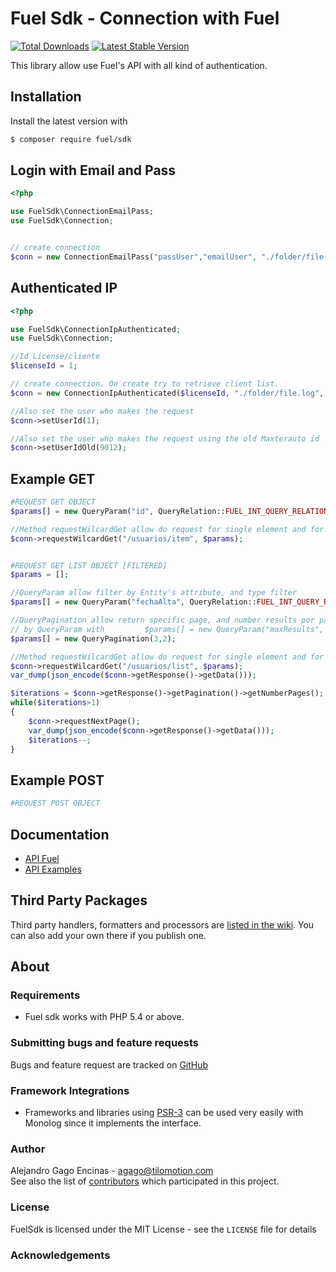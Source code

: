 # Fuel Sdk - Connection with Fuel 
[![Total Downloads](https://img.shields.io/packagist/dt/fuel/sdk.svg)](https://packagist.org/packages/fuel/sdk)
[![Latest Stable Version](https://img.shields.io/packagist/v/fuel/sdk.svg)](https://packagist.org/packages/fuel/sdk)

This library allow use Fuel's API with all kind of authentication.

## Installation

Install the latest version with

```bash
$ composer require fuel/sdk
```

## Login with Email and Pass

```php
<?php

use FuelSdk\ConnectionEmailPass;
use FuelSdk\Connection;


// create connection
$conn = new ConnectionEmailPass("passUser","emailUser", "./folder/file.log", Connection::FUEL_NAME_DEV);


```

## Authenticated IP

```php
<?php

use FuelSdk\ConnectionIpAuthenticated;
use FuelSdk\Connection;

//Id License/cliente
$licenseId = 1;

// create connection. On create try to retrieve client list.
$conn = new ConnectionIpAuthenticated($licenseId, "./folder/file.log", Connection::FUEL_NAME_DEV);

//Also set the user who makes the request
$conn->setUserId(1);

//Also set the user who makes the request using the old Maxterauto id
$conn->setUserIdOld(9012);


```

## Example GET
```php
#REQUEST GET OBJECT
$params[] = new QueryParam("id", QueryRelation::FUEL_INT_QUERY_RELATION_EQUAL, 1);

//Method requestWilcardGet allow do request for single element and for list. 
$conn->requestWilcardGet("/usuarios/item", $params);


#REQUEST GET LIST OBJECT [FILTERED]
$params = [];

//QueryParam allow filter by Entity's attribute, and type filter
$params[] = new QueryParam("fechaAlta", QueryRelation::FUEL_INT_QUERY_RELATION_GROW, '2019-08-12');

//QueryPagination allow return specific page, and number results por page.  Also its possible send only max number results 
// by QueryParam with         $params[] = new QueryParam("maxResults", QueryRelation::FUEL_INT_QUERY_RELATION_EQUAL, 2);
$params[] = new QueryPagination(3,2);

//Method requestWilcardGet allow do request for single element and for list. 
$conn->requestWilcardGet("/usuarios/list", $params);
var_dump(json_encode($conn->getResponse()->getData()));

$iterations = $conn->getResponse()->getPagination()->getNumberPages();
while($iterations>1)
{
    $conn->requestNextPage();
    var_dump(json_encode($conn->getResponse()->getData()));
    $iterations--;
}
```

## Example POST
```php
#REQUEST POST OBJECT

```

## Documentation

- [API Fuel](doc/01-usage.md)
- [API Examples](doc/02-handlers-formatters-processors.md)


## Third Party Packages

Third party handlers, formatters and processors are
[listed in the wiki](https://github.com/agagoenc/fuel-sdk/wiki/Third-Party-Packages). You
can also add your own there if you publish one.

## About

### Requirements

- Fuel sdk works with  PHP 5.4 or above.

### Submitting bugs and feature requests

Bugs and feature request are tracked on [GitHub](https://github.com/agagoenc/fuel-sdk/issues)

### Framework Integrations

- Frameworks and libraries using [PSR-3](https://github.com/php-fig/fig-standards/blob/master/accepted/PSR-3-logger-interface.md)
  can be used very easily with Monolog since it implements the interface.

### Author

Alejandro Gago Encinas - <agago@tilomotion.com><br />
See also the list of [contributors](https://github.com/agagoenc/fuel-sdk/contributors) which participated in this project.

### License

FuelSdk is licensed under the MIT License - see the `LICENSE` file for details

### Acknowledgements


